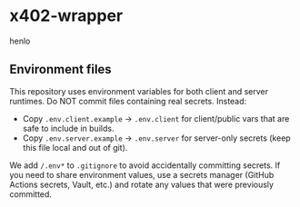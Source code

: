 # x402-wrapper

henlo

## Environment files

This repository uses environment variables for both client and server runtimes. Do NOT commit files containing real secrets. Instead:

- Copy `.env.client.example` -> `.env.client` for client/public vars that are safe to include in builds.
- Copy `.env.server.example` -> `.env.server` for server-only secrets (keep this file local and out of git).

We add `/.env*` to `.gitignore` to avoid accidentally committing secrets. If you need to share environment values, use a secrets manager (GitHub Actions secrets, Vault, etc.) and rotate any values that were previously committed.

